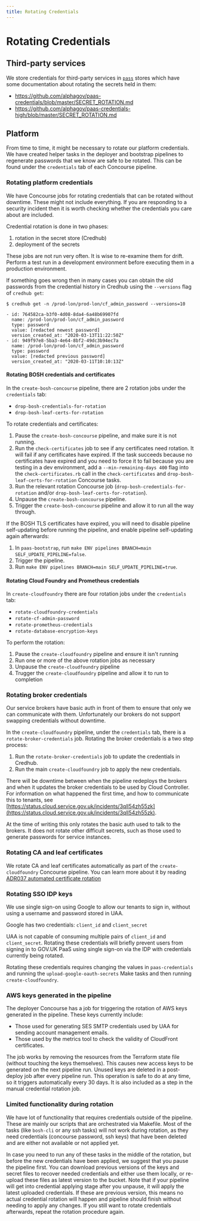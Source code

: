 ```yaml
---
title: Rotating Credentials
---
```


# Rotating Credentials

## Third-party services

We store credentials for third-party services in [`pass`](https://www.passwordstore.org/) stores which have some documentation about rotating the secrets held in them:

- https://github.com/alphagov/paas-credentials/blob/master/SECRET_ROTATION.md
- https://github.com/alphagov/paas-credentials-high/blob/master/SECRET_ROTATION.md

## Platform

From time to time, it might be necessary to rotate our platform credentials. We
have created helper tasks in the deployer and bootstrap pipelines to regenerate
passwords that we know are safe to be rotated. This can be found under the
`credentials` tab of each Concourse pipeline.

### Rotating platform credentials

We have Concourse jobs for rotating credentials that can be rotated without
downtime. These might not include everything. If you are responding to a
security incident then it is worth checking whether the credentials you
care about are included.

Credential rotation is done in two phases:

1. rotation in the secret store (Credhub)
2. deployment of the secrets

These jobs are not run very often. It is wise to re-examine them for drift. Perform a test run in a development environment before executing them in a production environment.

If something goes wrong then in many cases
you can obtain the old passwords from the credential history in Credhub using
the `--versions` flag of `credhub get`:

```
$ credhub get -n /prod-lon/prod-lon/cf_admin_password --versions=10

- id: 764582ca-b3f0-4d08-8da4-6a48b69907fd
  name: /prod-lon/prod-lon/cf_admin_password
  type: password
  value: [redacted newest password]
  version_created_at: "2020-03-13T11:22:50Z"
- id: 949f97e8-5ba3-4e64-8bf2-49dc3b94ec7a
  name: /prod-lon/prod-lon/cf_admin_password
  type: password
  value: [redacted previous password]
  version_created_at: "2020-03-11T10:10:13Z"
```

#### Rotating BOSH credentials and certificates


In the `create-bosh-concourse` pipeline, there are 2 rotation jobs under the `credentials`
tab:

- `drop-bosh-credentials-for-rotation`
- `drop-bosh-leaf-certs-for-rotation`

To rotate credentials and certificates:

1. Pause the `create-bosh-concourse` pipeline, and make sure it is not running.
1. Run the `check-certificates` job to see if any certificates need rotation. It will fail if any certificates have expired. If the task succeeds because no certificates have expired and you need to force it to fail because you are testing in a dev environment, add a `--min-remaining-days 400` flag into the `check-certificates.rb` call in the `check-certificates` and `drop-bosh-leaf-certs-for-rotation` Concourse tasks.
1. Run the relevant rotation Concourse job (`drop-bosh-credentials-for-rotation` and/or `drop-bosh-leaf-certs-for-rotation`).
1. Unpause the `create-bosh-concourse` pipeline.
1. Trigger the `create-bosh-concourse` pipeline and allow it to run all the way through.


If the BOSH TLS certificates have expired, you will need to disable pipeline self-updating before running the pipeline, and enable pipeline self-updating again afterwards:

1. In `paas-bootstrap`, run `make ENV pipelines BRANCH=main SELF_UPDATE_PIPELINE=false`.
1. Trigger the pipeline.
1. Run `make ENV pipelines BRANCH=main SELF_UPDATE_PIPELINE=true`.


#### Rotating Cloud Foundry and Prometheus credentials

In `create-cloudfoundry` there are four rotation jobs under the `credentials`
tab:

* `rotate-cloudfoundry-credentials`
* `rotate-cf-admin-password`
* `rotate-prometheus-credentials`
* `rotate-database-encryption-keys`

To perform the rotation:

1. Pause the `create-cloudfoundry` pipeline and ensure it isn't running
1. Run one or more of the above rotation jobs as necessary
1. Unpause the `create-cloudfoundry` pipeline
1. Trugger the `create-cloudfoundry` pipeline and allow it to run to completion

### Rotating broker credentials

Our service brokers have basic auth in front of them to ensure that only we
can communicate with them. Unfortunately our brokers do not support swapping
credentials without downtime.

In the `create-cloudfoundry` pipeline, under the `credentials` tab, there
is a `rotate-broker-credentials` job. Rotating the broker credentials is a
two step process:

1. Run the `rotate-broker-credentials` job to update the credentials in Credhub.
2. Run the main `create-cloudfoundry` job to apply the new credentials.

There will be downtime between when the pipeline redeploys the brokers and
when it updates the broker credentials to be used by Cloud Controller. For
information on what happened the first time, and how to communicate this to
tenants, see [https://status.cloud.service.gov.uk/incidents/3qll54zh55zk](https://status.cloud.service.gov.uk/incidents/3qll54zh55zk).

At the time of writing this only rotates the basic auth used to talk to the
brokers. It does not rotate other difficult secrets, such as those used to
generate passwords for service instances.

### Rotating CA and leaf certificates

We rotate CA and leaf certificates automatically as part of the `create-cloudfoundry`
Concourse pipeline. You can learn more about it by reading [ADR037 automated certificate rotation](/architecture_decision_records/ADR037-automated-certificate-rotation/)

### Rotating SSO IDP keys

We use single sign-on using Google to allow our tenants to sign
in, without using a username and password stored in UAA.

Google has two credentials: `client_id` and `client_secret`

UAA is not capable of consuming multiple pairs of `client_id` and `client_secret`.
Rotating these credentials will briefly prevent users from signing in to GOV.UK
PaaS using single sign-on via the IDP with credentials currently being rotated.

Rotating these credentials requires changing the values in `paas-credentials`
and running the `upload-google-oauth-secrets` Make tasks and then
running `create-cloudfoundry`.

### AWS keys generated in the pipeline

The deployer Concourse has a job for triggering the rotation of AWS keys generated in the pipeline. These keys currently include:

* Those used for generating SES SMTP credentials used by UAA for sending account management emails.
* Those used by the metrics tool to check the validity of CloudFront certificates.

The job works by removing the resources from the Terraform state file (without touching the keys themselves). This causes new access keys to be generated on the next pipeline run. Unused keys are deleted in a post-deploy job after every pipeline run. This operation is safe to do at any time, so it triggers automatically every 30 days. It is also included as a step in the manual credential rotation job.

### Limited functionality during rotation

We have lot of functionality that requires credentials outside of the pipeline. These are mainly our scripts that are orchestrated via Makefile. Most of the tasks (like `bosh-cli` or any ssh tasks) will not work during rotation, as they need credentials (concourse password, ssh keys) that have been deleted and are either not available or not applied yet.

In case you need to run any of these tasks in the middle of the rotation, but before the new credentials have been applied, we suggest that you pause the pipeline first. You can download previous versions of the keys and secret files to recover needed credentials and either use them locally, or re-upload these files as latest version to the bucket. Note that if your pipeline will get into credential applying stage after you unpause, it will apply the latest uploaded credentials. If these are previous version, this means no actual credential rotation will happen and pipeline should finish without needing to apply any changes. If you still want to rotate credentials afterwards, repeat the rotation procedure again.
